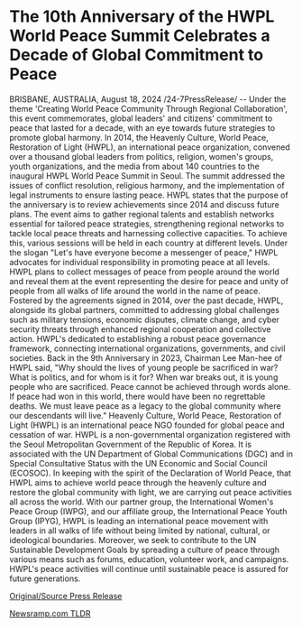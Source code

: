 # The 10th Anniversary of the HWPL World Peace Summit Celebrates a Decade of Global Commitment to Peace

BRISBANE, AUSTRALIA, August 18, 2024 /24-7PressRelease/ -- Under the theme 'Creating World Peace Community Through Regional Collaboration', this event commemorates, global leaders' and citizens' commitment to peace that lasted for a decade, with an eye towards future strategies to promote global harmony.  In 2014, the Heavenly Culture, World Peace, Restoration of Light (HWPL), an international peace organization, convened over a thousand global leaders from politics, religion, women's groups, youth organizations, and the media from about 140 countries to the inaugural HWPL World Peace Summit in Seoul. The summit addressed the issues of conflict resolution, religious harmony, and the implementation of legal instruments to ensure lasting peace.  HWPL states that the purpose of the anniversary is to review achievements since 2014 and discuss future plans. The event aims to gather regional talents and establish networks essential for tailored peace strategies, strengthening regional networks to tackle local peace threats and harnessing collective capacities. To achieve this, various sessions will be held in each country at different levels.  Under the slogan "Let's have everyone become a messenger of peace," HWPL advocates for individual responsibility in promoting peace at all levels. HWPL plans to collect messages of peace from people around the world and reveal them at the event representing the desire for peace and unity of people from all walks of life around the world in the name of peace.  Fostered by the agreements signed in 2014, over the past decade, HWPL, alongside its global partners, committed to addressing global challenges such as military tensions, economic disputes, climate change, and cyber security threats through enhanced regional cooperation and collective action. HWPL's dedicated to establishing a robust peace governance framework, connecting international organizations, governments, and civil societies.   Back in the 9th Anniversary in 2023, Chairman Lee Man-hee of HWPL said, "Why should the lives of young people be sacrificed in war? What is politics, and for whom is it for? When war breaks out, it is young people who are sacrificed. Peace cannot be achieved through words alone. If peace had won in this world, there would have been no regrettable deaths. We must leave peace as a legacy to the global community where our descendants will live."  Heavenly Culture, World Peace, Restoration of Light (HWPL) is an international peace NGO founded for global peace and cessation of war. HWPL is a non-governmental organization registered with the Seoul Metropolitan Government of the Republic of Korea. It is associated with the UN Department of Global Communications (DGC) and in Special Consultative Status with the UN Economic and Social Council (ECOSOC). In keeping with the spirit of the Declaration of World Peace, that HWPL aims to achieve world peace through the heavenly culture and restore the global community with light, we are carrying out peace activities all across the world.  With our partner group, the International Women's Peace Group (IWPG), and our affiliate group, the International Peace Youth Group (IPYG), HWPL is leading an international peace movement with leaders in all walks of life without being limited by national, cultural, or ideological boundaries. Moreover, we seek to contribute to the UN Sustainable Development Goals by spreading a culture of peace through various means such as forums, education, volunteer work, and campaigns.  HWPL's peace activities will continue until sustainable peace is assured for future generations. 

[Original/Source Press Release](https://www.24-7pressrelease.com/press-release/513551/the-10th-anniversary-of-the-hwpl-world-peace-summit-celebrates-a-decade-of-global-commitment-to-peace) 

[Newsramp.com TLDR](https://newsramp.com/None) 